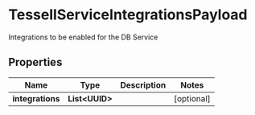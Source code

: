 

# TessellServiceIntegrationsPayload

Integrations to be enabled for the DB Service

## Properties

Name | Type | Description | Notes
------------ | ------------- | ------------- | -------------
**integrations** | **List&lt;UUID&gt;** |  |  [optional]



